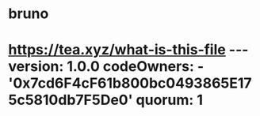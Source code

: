 # bruno
# https://tea.xyz/what-is-this-file --- version: 1.0.0 codeOwners:   - '0x7cd6F4cF61b800bc0493865E175c5810db7F5De0' quorum: 1
